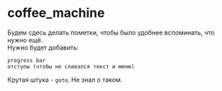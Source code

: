 # coffee_machine
Будем сдесь делать пометки, чтобы было удобнее вспоминать, что нужно ещё. \
Нужно будет добавить: 

`progress bar` \
`отступы (чтобы не сливался текст и меню)` 

Крутая штука - `goto`. Не знал о таком.
